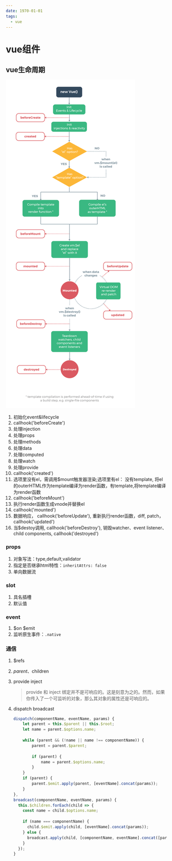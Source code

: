 ```yaml
---
date: 1970-01-01
tags: 
  - vue
---
```


# vue组件

## vue生命周期

![vue生命周期图](../../assets/vue-lifecycle.png)

1. 初始化event&lifecycle
2. callhook('beforeCreate')
3. 处理injection
4. 处理props
5. 处理methods
6. 处理data
7. 处理computed
8. 处理watch
9. 处理provide
10. callhook('created')
11. 选项里没有el，需调用$mount触发器渲染;选项里有el： 没有template, 将el的outerHTML作为template编译为render函数，有template,将template编译为render函数
12. callhook('beforeMount')
13. 执行render函数生成vnode并替换el
14. callhook('mounted')
15. 数据响应， callhook('beforeUpdate'), 重新执行render函数，diff, patch， callhook('updated')
16. 当$destoy调用, callhook('beforeDestroy'), 销毁watcher、event listener、child components, callhook('destroyed')

### props

1. 对象写法：type,default,validator
2. 指定是否继承html特性：`inheritAttrs: false`
3. 单向数据流

### slot

1. 具名插槽
2. 默认值

### event

1. $on $emit
2. 监听原生事件：`.native`

### 通信

1. $refs
2. $parent、$children
3. provide inject
    > provide 和 inject 绑定并不是可响应的。这是刻意为之的。然而，如果你传入了一个可监听的对象，那么其对象的属性还是可响应的。
4. dispatch broadcast

    ```js
    dispatch(componentName, eventName, params) {
        let parent = this.$parent || this.$root;
        let name = parent.$options.name;

        while (parent && (!name || name !== componentName)) {
            parent = parent.$parent;

            if (parent) {
                name = parent.$options.name;
            }
        }
        if (parent) {
            parent.$emit.apply(parent, [eventName].concat(params));
        }
    },
    broadcast(componentName, eventName, params) {
      this.$children.forEach(child => {
        const name = child.$options.name;

        if (name === componentName) {
          child.$emit.apply(child, [eventName].concat(params));
        } else {
          broadcast.apply(child, [componentName, eventName].concat([params]));
        }
      });
    }
    ```
